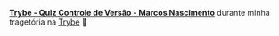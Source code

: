 
__[Trybe - Quiz Controle de Versão - Marcos Nascimento](hhttps://docs.google.com/forms/d/e/1FAIpQLSeWB0UzGb6SIAGmMgff2EJWRZBcePSJlmb0o0vHd5wUGzDUFA/viewscore?viewscore=AE0zAgDKsq_22GtRXOhc8WUtzLBtdrwoWlc8hIloxdCM7nRex3eI5Gt7lleF2IATuRKUoas)__ durante minha tragetória na [Trybe](https://www.betrybe.com/) :rocket:
